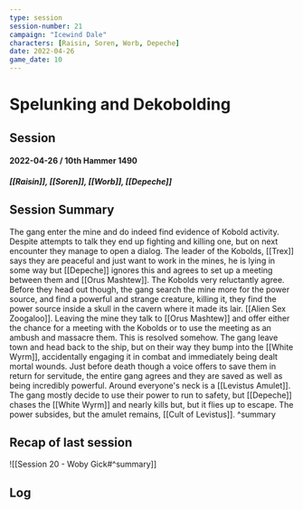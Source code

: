 ```yaml
---
type: session
session-number: 21
campaign: "Icewind Dale"
characters: [Raisin, Soren, Worb, Depeche]
date: 2022-04-26
game_date: 10
---
```


# Spelunking and Dekobolding
## Session 
#### 2022-04-26 / 10th Hammer 1490
##### [[Raisin]], [[Soren]], [[Worb]], [[Depeche]]

## Session Summary
The gang enter the mine and do indeed find evidence of Kobold activity. Despite attempts to talk they end up fighting and killing one, but on next encounter they manage to open a dialog. The leader of the Kobolds, [[Trex]] says they are peaceful and just want to work in the mines, he is lying in some way but [[Depeche]] ignores this and agrees to set up a meeting between them and [[Orus Mashtew]]. The Kobolds very reluctantly agree.
Before they head out though, the gang search the mine more for the power source, and find a powerful and strange creature, killing it, they find the power source inside a skull in the cavern where it made its lair. [[Alien Sex Zoogaloo]].
Leaving the mine they talk to [[Orus Mashtew]] and offer either the chance for a meeting with the Kobolds or to use the meeting as an ambush and massacre them. This is resolved somehow.
The gang leave town and head back to the ship, but on their way they bump into the [[White Wyrm]], accidentally engaging it in combat and immediately being dealt mortal wounds. Just before death though a voice offers to save them in return for servitude, the entire gang agrees and they are saved as well as being incredibly powerful. Around everyone's neck is a [[Levistus Amulet]]. The gang mostly decide to use their power to run to safety, but [[Depeche]] chases the [[White Wyrm]] and nearly kills but, but it flies up to escape. The power subsides, but the amulet remains, [[Cult of Levistus]].
^summary

## Recap of last session
![[Session 20 - Woby Gick#^summary]]

## Log

